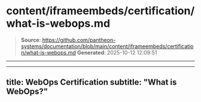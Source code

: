 # content/iframeembeds/certification/what-is-webops.md

> **Source**: https://github.com/pantheon-systems/documentation/blob/main/content/iframeembeds/certification/what-is-webops.md
> **Generated**: 2025-10-12 12:09:51

---

---
title: WebOps Certification
subtitle: "What is WebOps?"
---

<Partial file="certification-guide/what-is-webops.md" />
